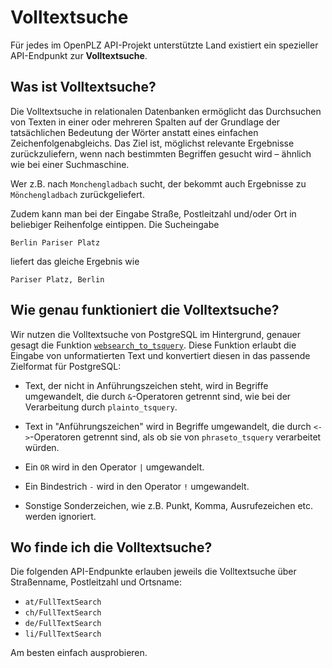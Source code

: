 # Volltextsuche

Für jedes im OpenPLZ API-Projekt unterstützte Land existiert ein spezieller API-Endpunkt zur **Volltextsuche**.

## Was ist Volltextsuche?

Die Volltextsuche in relationalen Datenbanken ermöglicht das Durchsuchen von Texten in einer oder mehreren Spalten auf der Grundlage der tatsächlichen Bedeutung der Wörter anstatt eines einfachen Zeichenfolgenabgleichs. Das Ziel ist, möglichst relevante Ergebnisse zurückzuliefern, wenn nach bestimmten Begriffen gesucht wird – ähnlich wie bei einer Suchmaschine.

Wer z.B. nach `Monchengladbach` sucht, der bekommt auch Ergebnisse zu `Mönchengladbach` zurückgeliefert. 

Zudem kann man bei der Eingabe Straße, Postleitzahl und/oder Ort in beliebiger Reihenfolge eintippen. Die Sucheingabe 

```
Berlin Pariser Platz
```

liefert das gleiche Ergebnis wie

```
Pariser Platz, Berlin
```

## Wie genau funktioniert die Volltextsuche?

Wir nutzen die Volltextsuche von PostgreSQL im Hintergrund, genauer gesagt die Funktion [`websearch_to_tsquery`](https://www.postgresql.org/docs/current/textsearch-controls.html#TEXTSEARCH-PARSING-QUERIES). Diese Funktion erlaubt die Eingabe von unformatierten Text und konvertiert diesen in das passende Zielformat für PostgreSQL:

+ Text, der nicht in Anführungszeichen steht, wird in Begriffe umgewandelt, die durch `&`-Operatoren getrennt sind, wie bei der Verarbeitung durch `plainto_tsquery`.

+ Text in "Anführungszeichen" wird in Begriffe umgewandelt, die durch `<->`-Operatoren getrennt sind, als ob sie von `phraseto_tsquery` verarbeitet würden.

+ Ein `OR` wird in den Operator `|` umgewandelt.

+ Ein Bindestrich `-` wird in den Operator `!` umgewandelt.

+ Sonstige Sonderzeichen, wie z.B. Punkt, Komma, Ausrufezeichen etc. werden ignoriert.

## Wo finde ich die Volltextsuche?

Die folgenden API-Endpunkte erlauben jeweils die Volltextsuche über Straßenname, Postleitzahl und Ortsname:

+ `at/FullTextSearch`
+ `ch/FullTextSearch`
+ `de/FullTextSearch`
+ `li/FullTextSearch`

Am besten einfach ausprobieren.



